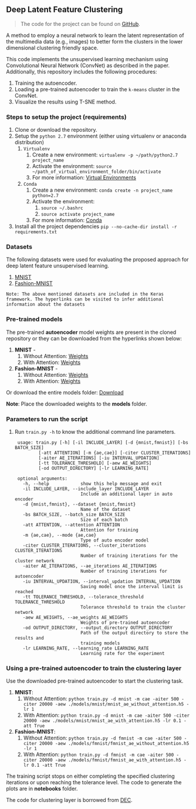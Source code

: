 ## Deep Latent Feature Clustering

> The code for the project can be found on [GitHub](https://github.com/maheshkkumar/DLClustering).

A method to employ a neural network to learn the latent representation of the multimedia data (e.g., images) to better form the clusters in the lower dimensional clustering friendly space.

This code implements the unsupervised learning mechanism using Convolutional Neural Network (ConvNet) as described in the paper. Additionally, this repository includes the following procedures: 
    
  1. Training the autoencoder.
  2. Loading a pre-trained autoencoder to train the `k-means` cluster in the ConvNet.
  3. Visualize the results using T-SNE method.
    

### Steps to setup the project (requirements)

1. Clone or download the repository.
2. Setup the `python 2.7` environment (either using virtualenv or anaconda distribution)
    1. `Virtualenv`
        1. Create a new environment: `virtualenv -p ~/path/python2.7 project_name`
        2. Activate the environment: `source ~/path_of_virtual_environment_folder/bin/activate`
        3. For more information: [Virtual Environments](https://docs.python-guide.org/dev/virtualenvs/)
    2. `Conda`
        1. Create a new environment: `conda create -n project_name python=2.7`
        2. Activate the environment: 
            1. `source ~/.bashrc`
            2. `source activate project_name`
        3. For more information: [Conda](https://conda.io/docs/user-guide/tasks/manage-environments.html)
4. Install all the project dependencies `pip --no-cache-dir install -r requirements.txt`

### Datasets

The following datasets were used for evaluating the proposed approach for deep latent feature unsupervised learning.

  1. [MNIST](http://yann.lecun.com/exdb/mnist/)
  2. [Fashion-MNIST](https://github.com/zalandoresearch/fashion-mnist)
  
 `Note: The above mentioned datasets are included in the Keras framework. The hyperlinks can be visited to infer additional 
 information about the datasets`

### Pre-trained models
The pre-trained **autoencoder** model weights are present in the cloned repository or they can be downloaded from the hyperlinks shown below: 
  1. **MNIST** - 
        1. Without Attention: [Weights](https://myumanitoba-my.sharepoint.com/:u:/g/personal/kumarkm_myumanitoba_ca/EWOwz7Vz6LNMn3G1qmAZsrIB2wvCJUEPRjB6BGnYNtYKLg?e=oiuVfu)
        2. With Attention: [Weights](https://myumanitoba-my.sharepoint.com/:u:/g/personal/kumarkm_myumanitoba_ca/EYg434t4_JxPiUL7902AznYB_T0D9khzz8Mt9IKmwBYZNQ?e=7Ws4ej)
  2. **Fashion-MNIST** - 
        1. Without Attention: [Weights](https://myumanitoba-my.sharepoint.com/:u:/g/personal/kumarkm_myumanitoba_ca/ESwX94u7VDhEiL1CpT9NQ4oB5sKXDx9rEyYScWhB6NiMEg?e=bKaAnA)
        2. With Attention: [Weights](https://myumanitoba-my.sharepoint.com/:u:/g/personal/kumarkm_myumanitoba_ca/EUWjRulHGv5AgFAkd9p6aY8BP3G1q8JIbFxJ_s5yvqZi-Q?e=5ZPodf)

Or download the entire models folder: [Download](https://myumanitoba-my.sharepoint.com/:f:/g/personal/kumarkm_myumanitoba_ca/EiKq8S-DvrhOuywYlYwnUnYBXt-ofblSB7bXw8PzPpf4cg?e=zFY78p)

**Note**: Place the downloaded weights to the **models** folder.

### Parameters to run the script
1. Run ```train.py -h``` to know the additional command line parameters.

        usage: train.py [-h] [-il INCLUDE_LAYER] [-d {mnist,fmnist}] [-bs BATCH_SIZE]
                [-att ATTENTION] [-m {ae,cae}] [-citer CLUSTER_ITERATIONS]
                [-aiter AE_ITERATIONS] [-iu INTERVAL_UPDATION]
                [-tt TOLERANCE_THRESHOLD] [-aew AE_WEIGHTS]
                [-od OUTPUT_DIRECTORY] [-lr LEARNING_RATE]

        optional arguments:
          -h, --help            show this help message and exit
          -il INCLUDE_LAYER, --include_layer INCLUDE_LAYER
                                Include an additional layer in auto encoder
          -d {mnist,fmnist}, --dataset {mnist,fmnist}
                                Name of the dataset
          -bs BATCH_SIZE, --batch_size BATCH_SIZE
                                Size of each batch
          -att ATTENTION, --attention ATTENTION
                                Attention for training
          -m {ae,cae}, --mode {ae,cae}
                                Type of auto encoder model
          -citer CLUSTER_ITERATIONS, --cluster_iterations CLUSTER_ITERATIONS
                                Number of training iterations for the cluster network
          -aiter AE_ITERATIONS, --ae_iterations AE_ITERATIONS
                                Number of training iterations for autoencoder
          -iu INTERVAL_UPDATION, --interval_updation INTERVAL_UPDATION
                                Saving model once the interval limit is reached
          -tt TOLERANCE_THRESHOLD, --tolerance_threshold TOLERANCE_THRESHOLD
                                Tolerance threshold to train the cluster network
          -aew AE_WEIGHTS, --ae_weights AE_WEIGHTS
                                Weights of pre-trained autoencoder
          -od OUTPUT_DIRECTORY, --output_directory OUTPUT_DIRECTORY
                                Path of the output directory to store the results and
                                training models
          -lr LEARNING_RATE, --learning_rate LEARNING_RATE
                                Learning rate for the experiment
                                
### Using a pre-trained autoencoder to train the clustering layer

Use the downloaded pre-trained autoencoder to start the clustering task.

1. **MNIST**: 
    1. Without Attention: 
            ```
            python train.py -d mnist -m cae -aiter 500 -citer 20000 -aew ./models/mnist/mnist_ae_without_attention.h5 -lr 1
            ```
    2. With Attention: 
            ```
            python train.py -d mnist -m cae -aiter 500 -citer 20000 -aew ./models/mnist/mnist_ae_with_attention.h5 -lr 0.1 -att True
            ```
1. **Fashion-MNIST**: 
    1. Without Attention: 
            ```
            python train.py -d fmnist -m cae -aiter 500 -citer 20000 -aew ./models/fmnist/fmnist_ae_without_attention.h5 -lr 1
            ```
    2. With Attention: 
            ```
            python train.py -d fmnist -m cae -aiter 500 -citer 20000 -aew ./models/fmnist/fmnist_ae_with_attention.h5 -lr 0.1 -att True
            ```

The training script stops on either completing the specified clustering iterations or upon reaching the tolerance level. The code to generate the plots are in **notebooks** folder.

The code for clustering layer is borrowed from [DEC](https://github.com/fferroni/DEC-Keras).
<!--
### Visualising the results of clustering

Optimal parameters for the visualization script.

        usage: visualize_results.py [-h] [-r {tsne,barchart,scatterplot}]
                            [-m {ae,dae}] [-d {mnist,fmnist}] -aew AE_WEIGHTS
                            [-att ATTENTION] [-iu INTERVAL_UPDATION]
                            [-od OUTPUT_DIRECTORY]

        optional arguments:
          -h, --help            show this help message and exit
          -r {tsne,barchart,scatterplot}, --result {tsne,barchart,scatterplot}
                                Type of the result visualization and generation
          -m {ae,dae}, --model {ae,dae}
                                Type of the model to be loaded to generate the results
          -d {mnist,fmnist}, --dataset {mnist,fmnist}
                                Choice of the dataset
          -aew AE_WEIGHTS, --ae_weights AE_WEIGHTS
                                Path of the pre-trained auto-encoder weights
          -att ATTENTION, --attention ATTENTION
                                Attention required for training
          -iu INTERVAL_UPDATION, --interval_updation INTERVAL_UPDATION
                                Interval to update the cluster centroid
          -od OUTPUT_DIRECTORY, --output_directory OUTPUT_DIRECTORY
                                Path of the output directory to store the results and
                                training models

To visualize the clusters, run the following commands:

1. MNIST: ```python visualize_results.py -d mnist -m dae -aew ./models/mnist/mnist_ae_model.h5```
1. Fashion-MNIST: `python visualize_results.py -d fmnist -m dae -aew ./models/mnist_ae_model.h5`
-->